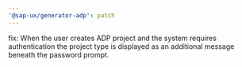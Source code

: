 ```yaml
---
'@sap-ux/generator-adp': patch
---
```


fix: When the user creates ADP project and the system requires authentication the project type is displayed as an additional message beneath
the password prompt.
